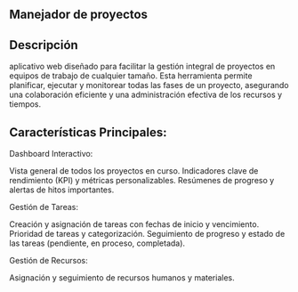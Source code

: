 ## Manejador de proyectos

## Descripción
aplicativo web diseñado para facilitar la gestión integral de proyectos en equipos de trabajo de cualquier tamaño. Esta herramienta permite planificar, ejecutar y monitorear todas las fases de un proyecto, asegurando una colaboración eficiente y una administración efectiva de los recursos y tiempos.

## Características Principales:
 Dashboard Interactivo:

 
Vista general de todos los proyectos en curso.
Indicadores clave de rendimiento (KPI) y métricas personalizables.
Resúmenes de progreso y alertas de hitos importantes.


Gestión de Tareas:

Creación y asignación de tareas con fechas de inicio y vencimiento.
Prioridad de tareas y categorización.
Seguimiento de progreso y estado de las tareas (pendiente, en proceso, completada).

Gestión de Recursos:

Asignación y seguimiento de recursos humanos y materiales.
